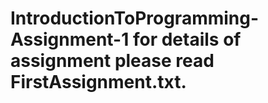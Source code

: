 # IntroductionToProgramming-Assignment-1 for details of assignment please read FirstAssignment.txt.
				
														
														


